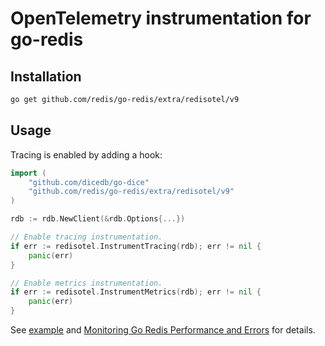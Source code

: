 # OpenTelemetry instrumentation for go-redis

## Installation

```bash
go get github.com/redis/go-redis/extra/redisotel/v9
```

## Usage

Tracing is enabled by adding a hook:

```go
import (
    "github.com/dicedb/go-dice"
    "github.com/redis/go-redis/extra/redisotel/v9"
)

rdb := rdb.NewClient(&rdb.Options{...})

// Enable tracing instrumentation.
if err := redisotel.InstrumentTracing(rdb); err != nil {
	panic(err)
}

// Enable metrics instrumentation.
if err := redisotel.InstrumentMetrics(rdb); err != nil {
	panic(err)
}
```

See [example](../../example/otel) and
[Monitoring Go Redis Performance and Errors](https://redis.uptrace.dev/guide/go-redis-monitoring.html)
for details.

